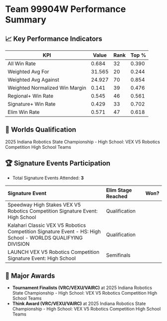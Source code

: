 # Team 99904W Performance Summary

## 📈 Key Performance Indicators
| KPI | Value | Rank | Top % |
| --- | ----- | ---- | ----- |
| All Win Rate | 0.684 | 32 | 0.390 |
| Weighted Avg For | 31.565 | 20 | 0.244 |
| Weighted Avg Against | 24.927 | 70 | 0.854 |
| Weighted Normalized Win Margin | 0.141 | 39 | 0.476 |
| Regional+ Win Rate | 0.545 | 46 | 0.561 |
| Signature+ Win Rate | 0.429 | 33 | 0.702 |
| Elim Win Rate | 0.571 | 47 | 0.618 |


## 🎯 Worlds Qualification
2025 Indiana Robotics State Championship - High School: VEX V5 Robotics Competition High School Teams

## 🏆 Signature Events Participation
- Total Signature Events Attended: **3**

| Signature Event | Elim Stage Reached | Won? |
|:----------------|:-------------------|:----|
| Speedway High Stakes VEX V5 Robotics Competition Signature Event: High School | Qualification |  |
| Kalahari Classic VEX V5 Robotics Competition Signature Event - HS: High School - WORLDS QUALIFYING DIVISION | Qualification |  |
| LAUNCH VEX V5 Robotics Competition Signature Event: High School | Semifinals |  |


## 🥇 Major Awards
- **Tournament Finalists (VRC/VEXU/VAIRC)** at 2025 Indiana Robotics State Championship - High School: VEX V5 Robotics Competition High School Teams
- **Think Award (VRC/VEXU/VAIRC)** at 2025 Indiana Robotics State Championship - High School: VEX V5 Robotics Competition High School Teams

